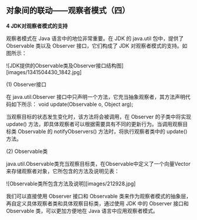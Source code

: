 ## 对象间的联动——观察者模式（四）  

**4 JDK对观察者模式的支持**  

观察者模式在 Java 语言中的地位非常重要。在 JDK 的 java.util 包中，提供了 Observable 类以及 Observer 接口，它们构成了 JDK 对观察者模式的支持。如图所示：  

![JDK提供的Observable类及Observer接口结构图][images/1341504430_1842.jpg]   

(1) Observer接口  

在 java.util.Observer 接口中只声明一个方法，它充当抽象观察者，其方法声明代码如下所示：
void  update(Observable o, Object arg);  

当观察目标的状态发生变化时，该方法将会被调用，在 Observer 的子类中将实现 update() 方法，即具体观察者可以根据需要具有不同的更新行为。当调用观察目标类 Observable 的 notifyObservers() 方法时，将执行观察者类中的 update() 方法。  

(2) Observable类  

java.util.Observable类充当观察目标类，在Observable中定义了一个向量Vector来存储观察者对象，它所包含的方法及说明见表：

![Observable类所包含方法及说明][images/212928.jpg]  

我们可以直接使用 Observer 接口和 Observable 类来作为观察者模式的抽象层，再自定义具体观察者类和具体观察目标类，通过使用 JDK 中的 Observer 接口和 Observable 类，可以更加方便地在 Java 语言中应用观察者模式。  
